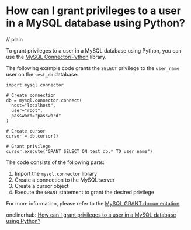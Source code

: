 # How can I grant privileges to a user in a MySQL database using Python?
// plain

To grant privileges to a user in a MySQL database using Python, you can use the [MySQL Connector/Python](https://dev.mysql.com/doc/connector-python/en/) library.

The following example code grants the `SELECT` privilege to the `user_name` user on the `test_db` database:
```
import mysql.connector

# Create connection
db = mysql.connector.connect(
  host="localhost",
  user="root",
  password="password"
)

# Create cursor
cursor = db.cursor()

# Grant privilege
cursor.execute("GRANT SELECT ON test_db.* TO user_name")
```

The code consists of the following parts:
1. Import the `mysql.connector` library
2. Create a connection to the MySQL server
3. Create a cursor object
4. Execute the `GRANT` statement to grant the desired privilege

For more information, please refer to the [MySQL GRANT documentation](https://dev.mysql.com/doc/refman/8.0/en/grant.html).

onelinerhub: [How can I grant privileges to a user in a MySQL database using Python?](https://onelinerhub.com/python-mysql/how-can-i-grant-privileges-to-a-user-in-a-mysql-database-using-python)